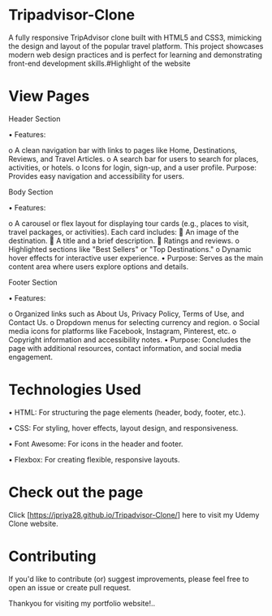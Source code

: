 # Tripadvisor-Clone

A fully responsive TripAdvisor clone built with HTML5 and CSS3, mimicking the design and layout of the popular travel platform. 
This project showcases modern web design practices and is perfect for learning and demonstrating front-end development skills.#Highlight of the website

# View Pages

 Header Section
 
•	Features:

o	A clean navigation bar with links to pages like Home, Destinations, Reviews, and Travel Articles.
o	A search bar for users to search for places, activities, or hotels.
o	Icons for login, sign-up, and a user profile.
Purpose: Provides easy navigation and accessibility for users.

Body Section

•	Features:

o	A carousel or flex layout for displaying tour cards (e.g., places to visit, travel packages, or activities). Each card includes:
	An image of the destination.
	A title and a brief description.
	Ratings and reviews.
o	Highlighted sections like "Best Sellers" or "Top Destinations."
o	Dynamic hover effects for interactive user experience.
•	Purpose: Serves as the main content area where users explore options and details.

Footer Section

•	Features:

o	Organized links such as About Us, Privacy Policy, Terms of Use, and Contact Us.
o	Dropdown menus for selecting currency and region.
o	Social media icons for platforms like Facebook, Instagram, Pinterest, etc.
o	Copyright information and accessibility notes.
•	Purpose: Concludes the page with additional resources, contact information, and social media engagement.

# Technologies Used

•  HTML: For structuring the page elements (header, body, footer, etc.).

•  CSS: For styling, hover effects, layout design, and responsiveness.

•  Font Awesome: For icons in the header and footer.

•  Flexbox: For creating flexible, responsive layouts.

# Check out the page

Click [https://jpriya28.github.io/Tripadvisor-Clone/] here to visit my Udemy Clone website.

# Contributing

If you'd like to contribute (or) suggest improvements, please feel free to open an issue or create pull request.

Thankyou for visiting my portfolio website!..


